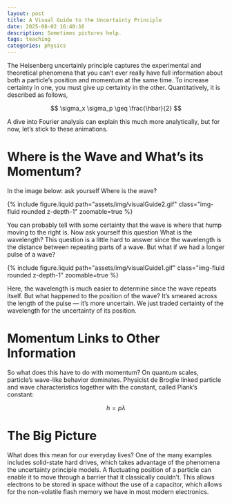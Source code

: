 ```yaml
---
layout: post
title: A Visual Guide to the Uncertainty Principle
date: 2025-08-02 16:40:16
description: Sometimes pictures help.
tags: teaching
categories: physics
---
```

The Heisenberg uncertainly principle captures the experimental and theoretical phenomena that you can’t ever really have full information about both a particle’s position and momentum at the same time. To increase certainty in one, you must give up certainty in the other. Quantitatively, it is described as follows,

$$
\sigma_x \sigma_p \geq \frac{\hbar}{2}
$$

A dive into Fourier analysis can explain this much more analytically, but for now, let’s stick to these animations.

# Where is the Wave and What’s its Momentum?

In the image below: ask yourself Where is the wave?

{% include figure.liquid path="assets/img/visualGuide2.gif" class="img-fluid rounded z-depth-1" zoomable=true %}

You can probably tell with some certainty that the wave is where that hump moving to the right is. Now ask yourself this question What is the wavelength? This question is a little hard to answer since the wavelength is the distance between repeating parts of a wave. But what if we had a longer pulse of a wave?

{% include figure.liquid path="assets/img/visualGuide1.gif" class="img-fluid rounded z-depth-1" zoomable=true %}


Here, the wavelength is much easier to determine since the wave repeats itself. But what happened to the position of the wave? It’s smeared across the length of the pulse — it’s more uncertain. We just traded certainty of the wavelength for the uncertainty of its position.

# Momentum Links to Other Information

So what does this have to do with momentum? On quantum scales, particle’s wave-like behavior dominates. Physicist de Broglie linked particle and wave characteristics together with the constant, called Plank’s constant:

$$
h = p \lambda
$$

# The Big Picture

What does this mean for our everyday lives? One of the many examples includes solid-state hard drives, which takes advantage of the phenomena the uncertainty principle models. A fluctuating position of a particle can enable it to move through a barrier that it classically couldn’t. This allows electrons to be stored in space without the use of a capacitor, which allows for the non-volatile flash memory we have in most modern electronics.
